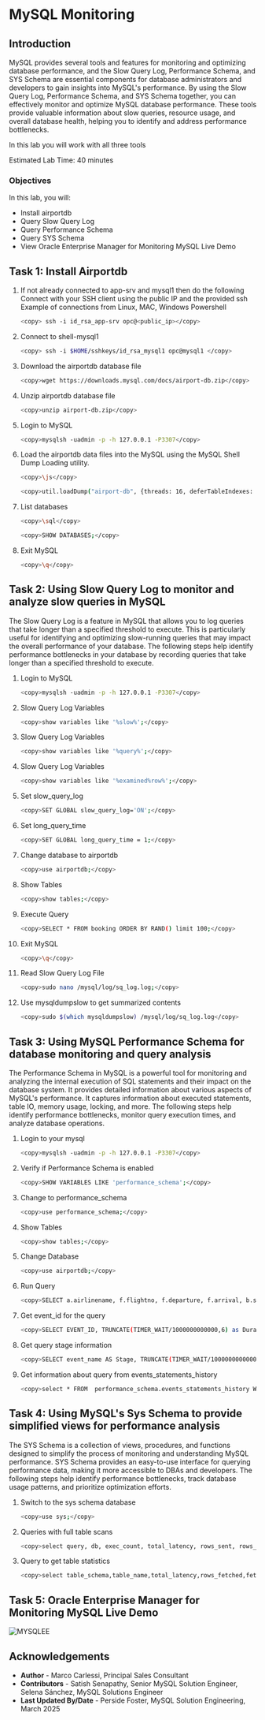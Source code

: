 # MySQL Monitoring

## Introduction

MySQL provides several tools and features for monitoring and optimizing database performance, and the Slow Query Log, Performance Schema, and SYS Schema are essential components for database administrators and developers to gain insights into MySQL's performance. By using the Slow Query Log, Performance Schema, and SYS Schema together, you can effectively monitor and optimize MySQL database performance. These tools provide valuable information about slow queries, resource usage, and overall database health, helping you to identify and address performance bottlenecks.

In this lab you will work with all three tools

Estimated Lab Time: 40 minutes




### Objectives

In this lab, you will:

- Install airportdb   
- Query Slow Query Log
- Query Performance Schema
- Query SYS Schema
- View Oracle Enterprise Manager for Monitoring MySQL Live Demo

## Task 1: Install Airportdb

1. If not already connected to app-srv and mysql1 then do the following
Connect with your SSH client using the public IP and the provided ssh Example of connections from Linux, MAC, Windows Powershell

    ```bash
    <copy> ssh -i id_rsa_app-srv opc@<public_ip></copy>
    ```

2. Connect to shell-mysql1

    ```bash
    <copy> ssh -i $HOME/sshkeys/id_rsa_mysql1 opc@mysql1 </copy>
    ```

3. Download the airportdb database file

    ```bash
    <copy>wget https://downloads.mysql.com/docs/airport-db.zip</copy>
    ```

4. Unzip airportdb database file

    ```bash
    <copy>unzip airport-db.zip</copy>
    ```

5. Login to MySQL

    ```bash
    <copy>mysqlsh -uadmin -p -h 127.0.0.1 -P3307</copy>
    ```

6. Load the airportdb data files into the MySQL using the MySQL Shell Dump Loading utility.

    ```bash
    <copy>\js</copy>
    ```

    ```bash
    <copy>util.loadDump("airport-db", {threads: 16, deferTableIndexes: "all", ignoreVersion: true, loadIndexes:false})</copy>
    ```

7. List databases

    ```bash
    <copy>\sql</copy>
   ```

    ```bash
    <copy>SHOW DATABASES;</copy>
    ```

8. Exit MySQL

    ```bash
    <copy>\q</copy>
    ```

## Task 2: Using Slow Query Log to monitor and analyze slow queries in MySQL

The Slow Query Log is a feature in MySQL that allows you to log queries that take longer than a specified threshold to execute. This is particularly useful for identifying and optimizing slow-running queries that may impact the overall performance of your database. The following steps help identify performance bottlenecks in your database by recording queries that take longer than a specified threshold to execute.


1. Login to MySQL

    ```bash
    <copy>mysqlsh -uadmin -p -h 127.0.0.1 -P3307</copy>
    ```

2. Slow Query Log Variables

    ```bash
    <copy>show variables like '%slow%';</copy>
    ```

3. Slow Query Log Variables

    ```bash
    <copy>show variables like '%query%';</copy>
    ```

4. Slow Query Log Variables

    ```bash
    <copy>show variables like '%examined%row%';</copy>
    ```

5. Set slow\_query\_log

    ```bash
    <copy>SET GLOBAL slow_query_log='ON';</copy>
    ```

6. Set long\_query\_time

    ```bash
    <copy>SET GLOBAL long_query_time = 1;</copy>
    ```

7. Change database to airportdb

    ```bash
    <copy>use airportdb;</copy>
    ```

8. Show Tables

    ```bash
    <copy>show tables;</copy>
    ```

9. Execute Query

    ```bash
    <copy>SELECT * FROM booking ORDER BY RAND() limit 100;</copy>
    ```

10. Exit MySQL

    ```bash
    <copy>\q</copy>
    ```

11. Read Slow Query Log File

    ```bash
    <copy>sudo nano /mysql/log/sq_log.log;</copy>
    ```

12. Use mysqldumpslow to get summarized contents

    ```bash
    <copy>sudo $(which mysqldumpslow) /mysql/log/sq_log.log</copy>
    ```

## Task 3: Using MySQL Performance Schema for database monitoring and query analysis

The Performance Schema in MySQL is a powerful tool for monitoring and analyzing the internal execution of SQL statements and their impact on the database system. It provides detailed information about various aspects of MySQL's performance. It captures information about executed statements, table IO, memory usage, locking, and more. The following steps help identify performance bottlenecks, monitor query execution times, and analyze database operations.

1. Login to your mysql

    ```bash
    <copy>mysqlsh -uadmin -p -h 127.0.0.1 -P3307</copy>
    ```

2. Verify if Performance Schema is enabled

    ```bash
    <copy>SHOW VARIABLES LIKE 'performance_schema';</copy>
    ```

3. Change to performance_schema

    ```bash
    <copy>use performance_schema;</copy>
    ```

4. Show Tables

    ```bash
    <copy>show tables;</copy>
    ```

5. Change Database

    ```bash
    <copy>use airportdb;</copy>
    ```

6. Run Query

    ```bash
    <copy>SELECT a.airlinename, f.flightno, f.departure, f.arrival, b.seat, b.price FROM airline a JOIN flight f ON a.airline_id = f.airline_id JOIN booking b ON f.flight_id = b.flight_id WHERE a.airlinename like '%Air%' ORDER BY f.departure, b.seat limit 10;</copy>
    ```

7. Get event\_id for the query

    ```bash
    <copy>SELECT EVENT_ID, TRUNCATE(TIMER_WAIT/1000000000000,6) as Duration, SQL_TEXT FROM  performance_schema.events_statements_history_long WHERE SQL_TEXT like '%airlinename%limit%';</copy>
    ```

8. Get query stage information

    ```bash
    <copy>SELECT event_name AS Stage, TRUNCATE(TIMER_WAIT/1000000000000,6) AS Duration FROM performance_schema.events_stages_history_long WHERE NESTING_EVENT_ID=Entery event_id from previous query;</copy>
    ```

9. Get information about query from events\_statements\_history

    ```bash
    <copy>select * FROM  performance_schema.events_statements_history Where sql_text like '%flight%airlinename%limit%'\G;</copy>
    ```

## Task 4: Using MySQL's Sys Schema to provide simplified views for performance analysis

The SYS Schema is a collection of views, procedures, and functions designed to simplify the process of monitoring and understanding MySQL performance. SYS Schema provides an easy-to-use interface for querying performance data, making it more accessible to DBAs and developers. The following steps help identify performance bottlenecks, track database usage patterns, and prioritize optimization efforts.

1. Switch to the sys schema database

    ```bash
    <copy>use sys;</copy>
    ```

2. Queries with full table scans

    ```bash
    <copy>select query, db, exec_count, total_latency, rows_sent, rows_examined, rows_sent_avg, rows_examined_avg from sys.statements_with_full_table_scans;</copy>
    ```

3. Query to get table statistics

    ```bash
    <copy>select table_schema,table_name,total_latency,rows_fetched,fetch_latency,rows_inserted, insert_latency,rows_updated,update_latency,rows_deleted delete_latency,io_read_requests,io_read,io_read_latency from sys.schema_table_statistics;</copy>
    ```


## Task 5: Oracle Enterprise Manager for Monitoring MySQL Live Demo

![MYSQLEE](images/live-demo.png "live demo")


## Acknowledgements 

- **Author** - Marco Carlessi, Principal Sales Consultant
- **Contributors** -  Satish Senapathy, Senior MySQL Solution Engineer, Selena Sánchez, MySQL Solutions Engineer
- **Last Updated By/Date** - Perside Foster, MySQL Solution Engineering, March 2025
